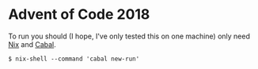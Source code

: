 # Advent of Code 2018

To run you should (I hope, I've only tested this on one machine) only need [Nix](https://nixos.org/nix/) and [Cabal](https://www.haskell.org/cabal/).

```
$ nix-shell --command 'cabal new-run'
```
